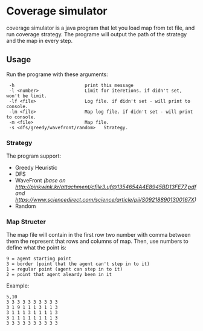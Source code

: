 # Coverage simulator
coverage simulator is a java program that let you load map from txt file, and run coverage strategy.
The programe will output the path of the strategy and the map in every step.

## Usage
Run the programe with these arguments:
```
 -h                          print this message
 -l <number>                 Limit for iteretions. if didn't set, won't be limit.
 -lf <file>                  Log file. if didn't set - will print to console.
 -lm <file>                  Map log file. if didn't set - will print to console.
 -m <file>                   Map file.
 -s <dfs/greedy/wavefront/random>   Strategy.
 ```
 ### Strategy
 The program support:
* Greedy Heuristic
* DFS
* WaveFront *(base on http://pinkwink.kr/attachment/cfile3.uf@1354654A4E8945BD13FE77.pdf and https://www.sciencedirect.com/science/article/pii/S092188901300167X)*
* Random
 ### Map Structer
 The map file will contain in the first row two number with comma between them the represent that rows and columns of map.
 Then, use numbers to define what the point is:
 ```
 9 = agent starting point
 3 = border (point that the agent can't step in to it)
 1 = regular point (agent can step in to it)
 2 = point that agent aleardy been in it
 ```
 
 Example:
 ```
 5,10
3 3 3 3 3 3 3 3 3 3
3 1 9 1 1 1 3 1 1 3
3 1 1 1 3 1 1 1 1 3
3 1 1 1 1 1 1 1 1 3
3 3 3 3 3 3 3 3 3 3

 
 ```
